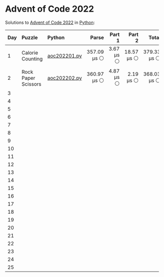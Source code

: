 # Advent of Code 2022

Solutions to [Advent of Code 2022](https://adventofcode.com/2022/) in [Python](https://www.python.org/):

| Day  | Puzzle              | Python                                              |       Parse |    Part 1 |     Part 2 |       Total |
| :--- | :------------------ | :-------------------------------------------------- | ----------: | --------: | ---------: | ----------: |
| 1    | Calorie Counting    | [aoc202201.py](01_calorie_counting/aoc202201.py)    | 357.09 μs ⚪️ | 3.67 μs ⚪️ | 18.57 μs ⚪️ | 379.33 μs ⚪️ |
| 2    | Rock Paper Scissors | [aoc202202.py](02_rock_paper_scissors/aoc202202.py) | 360.97 μs ⚪️ | 4.87 μs ⚪️ |  2.19 μs ⚪️ | 368.03 μs ⚪️ |
| 3    |                     |                                                     |             |           |            |             |
| 4    |                     |                                                     |             |           |            |             |
| 5    |                     |                                                     |             |           |            |             |
| 6    |                     |                                                     |             |           |            |             |
| 7    |                     |                                                     |             |           |            |             |
| 8    |                     |                                                     |             |           |            |             |
| 9    |                     |                                                     |             |           |            |             |
| 10   |                     |                                                     |             |           |            |             |
| 11   |                     |                                                     |             |           |            |             |
| 12   |                     |                                                     |             |           |            |             |
| 13   |                     |                                                     |             |           |            |             |
| 14   |                     |                                                     |             |           |            |             |
| 15   |                     |                                                     |             |           |            |             |
| 16   |                     |                                                     |             |           |            |             |
| 17   |                     |                                                     |             |           |            |             |
| 18   |                     |                                                     |             |           |            |             |
| 19   |                     |                                                     |             |           |            |             |
| 20   |                     |                                                     |             |           |            |             |
| 21   |                     |                                                     |             |           |            |             |
| 22   |                     |                                                     |             |           |            |             |
| 23   |                     |                                                     |             |           |            |             |
| 24   |                     |                                                     |             |           |            |             |
| 25   |                     |                                                     |             |           |            |             |
